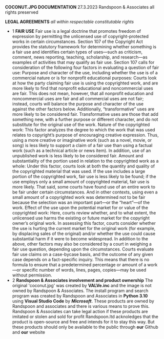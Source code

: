 **COCONUT.JPG DOCUMENTATION**
27.3.2023 Randspoon & Associates all rights preserved

**LEGAL AGREEMENTS**
*all within respectable constitutable rights*
- 1 **FAIR USE**
  Fair use is a legal doctrine that promotes freedom of expression by permitting the unlicensed use of copyright-protected works in certain circumstances. Section 107 of the Copyright Act provides the statutory framework for determining whether something is a fair use and identifies certain types of uses—such as criticism, comment, news reporting, teaching, scholarship, and research—as examples of activities that may qualify as fair use. Section 107 calls for consideration of the following four factors in evaluating a question of fair use:
  Purpose and character of the use, including whether the use is of a commercial nature or is for nonprofit educational purposes: Courts look at how the party claiming fair use is using the copyrighted work, and are more likely to find that nonprofit educational and noncommercial uses are fair. This does not mean, however, that all nonprofit education and noncommercial uses are fair and all commercial uses are not fair; instead, courts will balance the purpose and character of the use against the other factors below. Additionally, “transformative” uses are more likely to be considered fair. Transformative uses are those that add something new, with a further purpose or different character, and do not substitute for the original use of the work.
  Nature of the copyrighted work: This factor analyzes the degree to which the work that was used relates to copyright’s purpose of encouraging creative expression. Thus, using a more creative or imaginative work (such as a novel, movie, or song) is less likely to support a claim of a fair use than using a factual work (such as a technical article or news item). In addition, use of an unpublished work is less likely to be considered fair.
  Amount and substantiality of the portion used in relation to the copyrighted work as a whole: Under this factor, courts look at both the quantity and quality of the copyrighted material that was used. If the use includes a large portion of the copyrighted work, fair use is less likely to be found; if the use employs only a small amount of copyrighted material, fair use is more likely. That said, some courts have found use of an entire work to be fair under certain circumstances. And in other contexts, using even a small amount of a copyrighted work was determined not to be fair because the selection was an important part—or the “heart”—of the work.
  Effect of the use upon the potential market for or value of the copyrighted work: Here, courts review whether, and to what extent, the unlicensed use harms the existing or future market for the copyright owner’s original work. In assessing this factor, courts consider whether the use is hurting the current market for the original work (for example, by displacing sales of the original) and/or whether the use could cause substantial harm if it were to become widespread.
  In addition to the above, other factors may also be considered by a court in weighing a fair use question, depending upon the circumstances. Courts evaluate fair use claims on a case-bycase basis, and the outcome of any given case depends on a fact-specific inquiry. This means that there is no formula to ensure that a predetermined percentage or amount of a work—or specific number of words, lines, pages, copies—may be used without permission.
- 2 **Randspoon & Associates involvement and product ownership**
  The original 'coconut.jpg' was created by **VALVe.inc** and the image is not owned by Randspoon & Associates.
  The install program and search program was created by Randspoon and Associates in **Python 3.10** using **Visual Studio Code** by ***Microsoft***. These products are owned by Randspoon and associates and there is various means to prove this. Randspoon & Associates can take legal action if these products are imitated or stolen and sold for profit
  Randspoon.ltd acknoledges that the product is open-source and free and intends for it to stay this way. But these products should only be available to the public through **our** Github and **our** website
